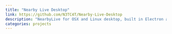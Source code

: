 ```yaml
---
title: "Nearby Live Desktop"
link: https://github.com/N3TC4T/Nearby-Live-Desktop
description: "NearbyLive for OSX and Linux desktop, built in Electron and Angular"
categories: projects
---
```

